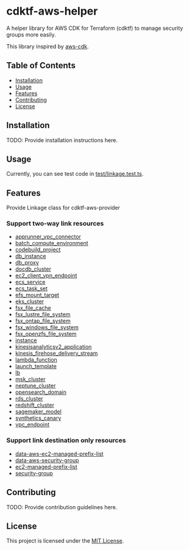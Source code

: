 # cdktf-aws-helper

A helper library for AWS CDK for Terraform (cdktf) to manage security groups more easily.

This library inspired by [aws-cdk](https://github.com/aws/aws-cdk).

## Table of Contents

- [Installation](#installation)
- [Usage](#usage)
- [Features](#features)
- [Contributing](#contributing)
- [License](#license)

## Installation

TODO: Provide installation instructions here.

## Usage

Currently, you can see test code in [test/linkage.test.ts](test/linkage.test.ts).

## Features

Provide Linkage class for cdktf-aws-provider

### Support two-way link resources

- [apprunner_vpc_connector](https://registry.terraform.io/providers/hashicorp/aws/latest/docs/resources/apprunner_vpc_connector)
- [batch_compute_environment](https://registry.terraform.io/providers/hashicorp/aws/latest/docs/resources/batch_compute_environment)
- [codebuild_project](https://registry.terraform.io/providers/hashicorp/aws/latest/docs/resources/codebuild_project)
- [db_instance](https://registry.terraform.io/providers/hashicorp/aws/latest/docs/resources/db_instance)
- [db_proxy](https://registry.terraform.io/providers/hashicorp/aws/latest/docs/resources/db_proxy)
- [docdb_cluster](https://registry.terraform.io/providers/hashicorp/aws/latest/docs/resources/docdb_cluster)
- [ec2_client_vpn_endpoint](https://registry.terraform.io/providers/hashicorp/aws/latest/docs/resources/ec2_client_vpn_endpoint)
- [ecs_service](https://registry.terraform.io/providers/hashicorp/aws/latest/docs/resources/ecs_service)
- [ecs_task_set](https://registry.terraform.io/providers/hashicorp/aws/latest/docs/resources/ecs_task_set)
- [efs_mount_target](https://registry.terraform.io/providers/hashicorp/aws/latest/docs/resources/efs_mount_target)
- [eks_cluster](https://registry.terraform.io/providers/hashicorp/aws/latest/docs/resources/eks_cluster)
- [fsx_file_cache](https://registry.terraform.io/providers/hashicorp/aws/latest/docs/resources/fsx_file_cache)
- [fsx_lustre_file_system](https://registry.terraform.io/providers/hashicorp/aws/latest/docs/resources/fsx_lustre_file_system)
- [fsx_ontap_file_system](https://registry.terraform.io/providers/hashicorp/aws/latest/docs/resources/fsx_ontap_file_system)
- [fsx_windows_file_system](https://registry.terraform.io/providers/hashicorp/aws/latest/docs/resources/fsx_windows_file_system)
- [fsx_openzfs_file_system](https://registry.terraform.io/providers/hashicorp/aws/latest/docs/resources/fsx_openzfs_file_system)
- [instance](https://registry.terraform.io/providers/hashicorp/aws/latest/docs/resources/instance)
- [kinesisanalyticsv2_application](https://registry.terraform.io/providers/hashicorp/aws/latest/docs/resources/kinesisanalyticsv2_application)
- [kinesis_firehose_delivery_stream](https://registry.terraform.io/providers/hashicorp/aws/latest/docs/resources/kinesis_firehose_delivery_stream)
- [lambda_function](https://registry.terraform.io/providers/hashicorp/aws/latest/docs/resources/lambda_function)
- [launch_template](https://registry.terraform.io/providers/hashicorp/aws/latest/docs/resources/launch_template)
- [lb](https://registry.terraform.io/providers/hashicorp/aws/latest/docs/resources/lb)
- [msk_cluster](https://registry.terraform.io/providers/hashicorp/aws/latest/docs/resources/msk_cluster)
- [neptune_cluster](https://registry.terraform.io/providers/hashicorp/aws/latest/docs/resources/neptune_cluster)
- [opensearch_domain](https://registry.terraform.io/providers/hashicorp/aws/latest/docs/resources/opensearch_domain)
- [rds_cluster](https://registry.terraform.io/providers/hashicorp/aws/latest/docs/resources/rds_cluster)
- [redshift_cluster](https://registry.terraform.io/providers/hashicorp/aws/latest/docs/resources/redshift_cluster)
- [sagemaker_model](https://registry.terraform.io/providers/hashicorp/aws/latest/docs/resources/sagemaker_model)
- [synthetics_canary](https://registry.terraform.io/providers/hashicorp/aws/latest/docs/resources/synthetics_canary)
- [vpc_endpoint](https://registry.terraform.io/providers/hashicorp/aws/latest/docs/resources/vpc_endpoint)

### Support link destination only resources

- [data-aws-ec2-managed-prefix-list](https://registry.terraform.io/providers/hashicorp/aws/latest/docs/data-sources/ec2_managed_prefix_list)
- [data-aws-security-group](https://registry.terraform.io/providers/hashicorp/aws/latest/docs/data-sources/security_group)
- [ec2-managed-prefix-list](https://registry.terraform.io/providers/hashicorp/aws/latest/docs/resources/ec2_managed_prefix_list)
- [security-group](https://registry.terraform.io/providers/hashicorp/aws/latest/docs/resources/security_group)

## Contributing

TODO: Provide contribution guidelines here.

## License

This project is licensed under the [MIT License](LICENSE).
